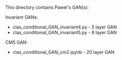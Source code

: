 This directory contains Pawel's GAN(s):

Invariant GANs:
- clas_conditional_GAN_invariant4.py - 5 layer GAN 
- clas_conditional_GAN_invariant5.py - 8 layer GAN

CMS GAN:
- clas_conditional_GAN_cm2.ipynb - 20 layer GAN
